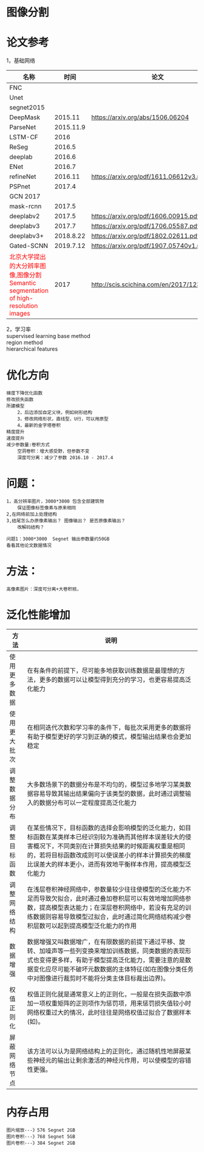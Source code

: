 # 图像分割
# 论文参考


1，基础网络

|名称|时间|论文|详细|
|---|---|---|---|
|FNC||| |
|Unet||    |
|segnet2015|||  |
|DeepMask|2015.11|https://arxiv.org/abs/1506.06204   | |
|ParseNet|	2015.11.9|||
|LSTM-CF|		2016|||
|ReSeg	|	2016.5|||
|deeplab|		2016.6|||
|ENet	|	2016.7|||
|refineNet| 	2016.11	|	https://arxiv.org/pdf/1611.06612v3.pdf||
|PSPnet		|2017.4|||
|GCN		    2017|||
|mask-rcnn	|2017.5|||
|deeplabv2  | 2017.5	|	https://arxiv.org/pdf/1606.00915.pdf||
|deeplabv3	|2017.7		|https://arxiv.org/pdf/1706.05587.pdf||
|deeplabv3+	|2018.8.22	|	https://arxiv.org/pdf/1802.02611.pdf|https://github.com/tensorflow/models/tree/master/research/deeplab|
|Gated-SCNN	|2019.7.12	|	https://arxiv.org/pdf/1907.05740v1.pdf||
|<font color=red>北京大学提出的大分辨率图像,图像分割Semantic segmentation of high-resolution images </font>|2017| http://scis.scichina.com/en/2017/123101.pdf|modified joint  bilateral upsampling algorithm|


2，学习率   
supervised learning base method  
region method   
hierarchical features
# 优化方向
    梯度下降优化函数    
    修改损失函数  
    所建模型    
	    2，后边添加自定义块，例如树形结构   
	    3，修改网络形状，直线型，U行，可以用原型   
	    4，最新的金字塔卷积  
    精度提升    
    速度提升    
	减少参数量:卷积方式
		空洞卷积：增大感受野，但参数不变
		深度可分离：减少了参数 2016.10 - 2017.4
# 问题：
    1，高分辨率图片，3000*3000 包含全部建筑物   
    	保证图像标签像素与原来相同   
    2,在网络前加上处理结构     
    3,结尾怎么办原像素输出？ 图像输出？ 是否原像素输出？ 
        改解码结构？  

    问题1：3000*3000  Segnet 输出参数量约50GB     
    看看其他论文数据情况   
# 方法：
    高像素图片：深度可分离+大卷积核，

# 泛化性能增加
| 方法         | 说明                                                         |
| ------------ | ------------------------------------------------------------ |
| 使用更多数据 | 在有条件的前提下，尽可能多地获取训练数据是最理想的方法，更多的数据可以让模型得到充分的学习，也更容易提高泛化能力 |
| 使用更大批次 | 在相同迭代次数和学习率的条件下，每批次采用更多的数据将有助于模型更好的学习到正确的模式，模型输出结果也会更加稳定 |
| 调整数据分布 | 大多数场景下的数据分布是不均匀的，模型过多地学习某类数据容易导致其输出结果偏向于该类型的数据，此时通过调整输入的数据分布可以一定程度提高泛化能力 |
| 调整目标函数 | 在某些情况下，目标函数的选择会影响模型的泛化能力，如目标函数在某类样本已经识别较为准确而其他样本误差较大的侵害概况下，不同类别在计算损失结果的时候距离权重是相同的，若将目标函数改成则可以使误差小的样本计算损失的梯度比误差大的样本更小，进而有效地平衡样本作用，提高模型泛化能力 |
| 调整网络结构 | 在浅层卷积神经网络中，参数量较少往往使模型的泛化能力不足而导致欠拟合，此时通过叠加卷积层可以有效地增加网络参数，提高模型表达能力；在深层卷积网络中，若没有充足的训练数据则容易导致模型过拟合，此时通过简化网络结构减少卷积层数可以起到提高模型泛化能力的作用 |
| 数据增强     | 数据增强又叫数据增广，在有限数据的前提下通过平移、旋转、加噪声等一些列变换来增加训练数据，同类数据的表现形式也变得更多样，有助于模型提高泛化能力，需要注意的是数据变化应尽可能不破坏元数数据的主体特征(如在图像分类任务中对图像进行裁剪时不能将分类主体目标裁出边界)。 |
| 权值正则化   | 权值正则化就是通常意义上的正则化，一般是在损失函数中添加一项权重矩阵的正则项作为惩罚项，用来惩罚损失值较小时网络权重过大的情况，此时往往是网络权值过拟合了数据样本(如)。 |
| 屏蔽网络节点 | 该方法可以认为是网络结构上的正则化，通过随机性地屏蔽某些神经元的输出让剩余激活的神经元作用，可以使模型的容错性更强。 |

# 内存占用 
    图片缩放---》576 Segnet 2GB  
    图片卷积---》768 Segnet 5GB  
    图片卷积---》384 Segnet 2GB  

